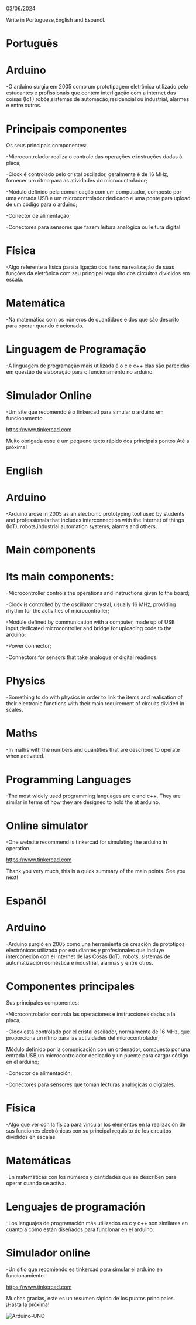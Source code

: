  03/06/2024
 
Write in Portuguese,English and Espanõl.
 
# Português 

# Arduino

-O arduino surgiu em 2005 como um prototipagem eletrônica utilizado pelo estudantes e profissionais que contém 
interligação com a internet das coisas (IoT),robôs,sistemas de automação,residencial ou industrial, alarmes e 
entre outros.

# Principais componentes

Os seus principais componentes:

-Microcontrolador realiza o controle das operações e instruções dadas à placa;

-Clock é controlado  pelo cristal oscilador, geralmente é de 16 MHz, fornecer um ritmo para as atividades do 
 microcontrolador;
 
-Módulo definido pela comunicação com um computador, composto por uma entrada USB e um microcontrolador dedicado
 e uma ponte para upload de um código para o arduino; 
    
-Conector de alimentação;

-Conectores para sensores que  fazem  leitura analógica ou leitura digital.
      


# Física

-Algo referente a física para a ligação dos itens na realização de suas funções da   eletrônica com seu principal 
requisito dos circuitos divididos em escala.

# Matemática

-Na matemática com os números de quantidade e dos que são descrito para operar  quando é acionado.


# Linguagem de Programação

-A linguagem de programação mais utilizada é o c e c++ elas são parecidas  em questão de elaboração para o 
funcionamento no arduino. 


# Simulador Online

-Um site  que recomendo é  o tinkercad  para simular o arduino em funcionamento.


https://www.tinkercad.com


Muito obrigada esse é um pequeno texto rápido dos principais pontos.Até a próxima!


# English

# Arduino

-Arduino arose in 2005 as an electronic prototyping tool used by students and professionals that includes 
interconnection with the Internet of things (IoT), robots,industrial automation systems, alarms and 
others.

# Main components

# Its main components:

-Microcontroller controls the operations and instructions given to the board;

-Clock is controlled by the oscillator crystal, usually 16 MHz, providing rhythm for the activities of microcontroller;

-Module defined by communication with a computer, made up of USB input,dedicated microcontroller and bridge for uploading 
 code to the arduino; 
 
-Power connector;
 
-Connectors for sensors that take analogue or digital readings.



# Physics

-Something to do with physics in order to link the items and realisation of their electronic functions with their main 
requirement of circuits divided in scales.

# Maths

-In maths with the numbers and quantities that are described to operate when activated.



# Programming Languages

-The most widely used programming languages are c and c++. They are similar in terms of how they are designed to hold the at
arduino. 


# Online simulator

-One website recommend is tinkercad for simulating the arduino in operation.


https://www.tinkercad.com


Thank you very much, this is a quick summary of the main points. See you next!


# Espanõl

# Arduino

-Arduino surgió en 2005 como una herramienta de creación de prototipos electrónicos utilizada por estudiantes y profesionales que incluye 
interconexión con el Internet de las Cosas (IoT), robots, sistemas de automatización doméstica e industrial, alarmas y 
entre otros.

# Componentes principales

Sus principales componentes:

-Microcontrolador controla las operaciones e instrucciones dadas a la placa;

-Clock está controlado por el cristal oscilador, normalmente de 16 MHz, que proporciona un ritmo para las actividades del 
microcontrolador;

Módulo definido por la comunicación con un ordenador, compuesto por una entrada USB,un microcontrolador dedicado
y un puente para cargar código en el arduino;
  
-Conector de alimentación;

-Conectores para sensores que toman lecturas analógicas o digitales.

# Física

-Algo que ver con la física para vincular los elementos en la realización de sus funciones electrónicas con su principal 
requisito de los circuitos divididos en escalas.

# Matemáticas

-En matemáticas con los números y cantidades que se describen para operar cuando se activa.

# Lenguajes de programación

-Los lenguajes de programación más utilizados es c y c++ son similares en cuanto a cómo están diseñados para funcionar en el 
arduino. 


# Simulador online

-Un sitio que recomiendo es tinkercad para simular el arduino en funcionamiento.

https://www.tinkercad.com

Muchas gracias, este es un resumen rápido de los puntos principales. ¡Hasta la próxima!


![Arduino-UNO](https://github.com/TassianaMilka/Project-Write/assets/114196099/4d3f9cd9-a0ce-43ed-864a-fb67c2c6a629)

